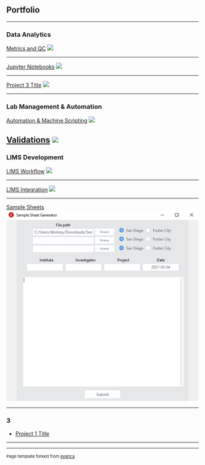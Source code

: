 ## Portfolio

---

### Data Analytics

[Metrics and QC](/sample_page)
<img src="images/dummy_thumbnail.jpg?raw=true"/>

---
[Jupyter Notebooks](/pdf/sample_presentation.pdf)
<img src="images/dummy_thumbnail.jpg?raw=true"/>

---
[Project 3 Title](http://example.com/)
<img src="images/dummy_thumbnail.jpg?raw=true"/>

---

### Lab Management & Automation

[Automation & Machine Scripting](/lab_work)
<img src="images/dummy_thumbnail.jpg?raw=true"/>

[Validations](/validations)
<img src="images/dummy_thumbnail.jpg?raw=true"/>
---

### LIMS Development

[LIMS Workflow](/sample_page)
<img src="images/dummy_thumbnail.jpg?raw=true"/>

---
[LIMS Integration](/pdf/sample_presentation.pdf)
<img src="images/dummy_thumbnail.jpg?raw=true"/>

---

[Sample Sheets](/sample_page)
<img src="images/ForMario.png?raw=true"/>

---


### 3

- [Project 1 Title](http://example.com/)


---




---
<p style="font-size:11px">Page template forked from <a href="https://github.com/evanca/quick-portfolio">evanca</a></p>
<!-- Remove above link if you don't want to attibute -->
